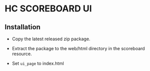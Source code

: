 # HC SCOREBOARD UI

## Installation

* Copy the latest released zip package.

* Extract the package to the web/html directory in the scoreboard resource.

* Set `ui_page` to index.html

